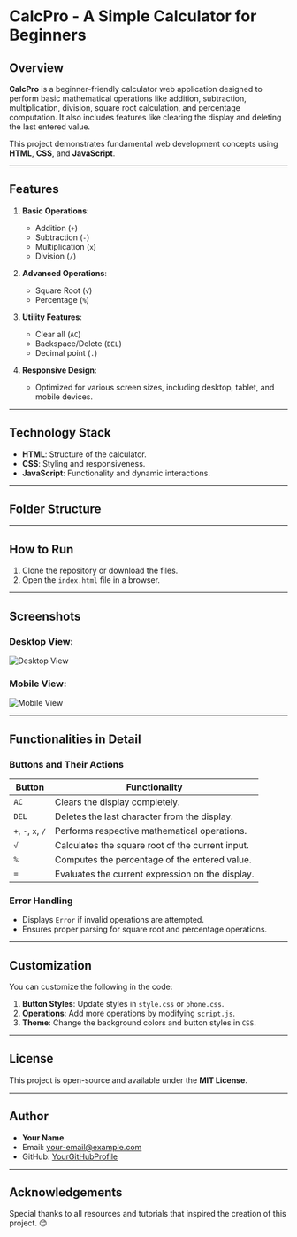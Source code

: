 # CalcPro - A Simple Calculator for Beginners

## Overview

**CalcPro** is a beginner-friendly calculator web application designed to perform basic mathematical operations like addition, subtraction, multiplication, division, square root calculation, and percentage computation. It also includes features like clearing the display and deleting the last entered value. 

This project demonstrates fundamental web development concepts using **HTML**, **CSS**, and **JavaScript**.

---

## Features

1. **Basic Operations**: 
   - Addition (`+`)
   - Subtraction (`-`)
   - Multiplication (`x`)
   - Division (`/`)

2. **Advanced Operations**:
   - Square Root (`√`)
   - Percentage (`%`)

3. **Utility Features**:
   - Clear all (`AC`)
   - Backspace/Delete (`DEL`)
   - Decimal point (`.`)

4. **Responsive Design**: 
   - Optimized for various screen sizes, including desktop, tablet, and mobile devices.

---

## Technology Stack

- **HTML**: Structure of the calculator.
- **CSS**: Styling and responsiveness.
- **JavaScript**: Functionality and dynamic interactions.

---

## Folder Structure


---

## How to Run

1. Clone the repository or download the files.
2. Open the `index.html` file in a browser.

---

## Screenshots

### Desktop View:
![Desktop View](path-to-desktop-screenshot)

### Mobile View:
![Mobile View](path-to-mobile-screenshot)

---

## Functionalities in Detail

### Buttons and Their Actions

| Button     | Functionality                               |
|------------|--------------------------------------------|
| `AC`       | Clears the display completely.             |
| `DEL`      | Deletes the last character from the display.|
| `+`, `-`, `x`, `/` | Performs respective mathematical operations. |
| `√`        | Calculates the square root of the current input. |
| `%`        | Computes the percentage of the entered value. |
| `=`        | Evaluates the current expression on the display. |

### Error Handling

- Displays `Error` if invalid operations are attempted.
- Ensures proper parsing for square root and percentage operations.

---

## Customization

You can customize the following in the code:

1. **Button Styles**: Update styles in `style.css` or `phone.css`.
2. **Operations**: Add more operations by modifying `script.js`.
3. **Theme**: Change the background colors and button styles in `CSS`.

---

## License

This project is open-source and available under the **MIT License**.

---

## Author

- **Your Name**
- Email: [your-email@example.com](mailto:your-email@example.com)
- GitHub: [YourGitHubProfile](https://github.com/YourGitHubProfile)

---

## Acknowledgements

Special thanks to all resources and tutorials that inspired the creation of this project. 😊

